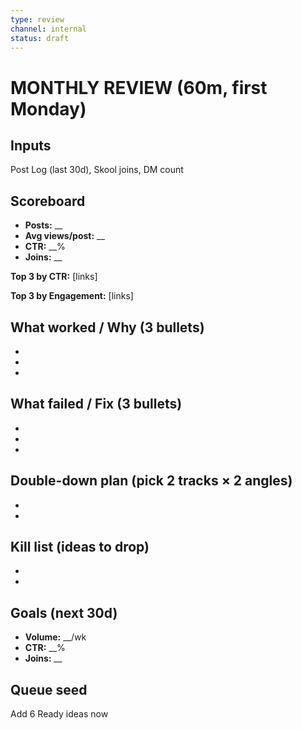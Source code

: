 ```yaml
---
type: review
channel: internal
status: draft
---
```


# MONTHLY REVIEW (60m, first Monday)

## Inputs

Post Log (last 30d), Skool joins, DM count

## Scoreboard

- **Posts:** __
- **Avg views/post:** __
- **CTR:** __%
- **Joins:** __

**Top 3 by CTR:** [links]

**Top 3 by Engagement:** [links]

## What worked / Why (3 bullets)

-
-
-

## What failed / Fix (3 bullets)

-
-
-

## Double-down plan (pick 2 tracks × 2 angles)

-
-

## Kill list (ideas to drop)

-
-

## Goals (next 30d)

- **Volume:** __/wk
- **CTR:** __%
- **Joins:** __

## Queue seed

Add 6 Ready ideas now

